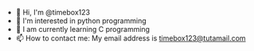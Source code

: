 - 👋 Hi, I'm @timebox123
- 👀 I'm interested in python programming
- 🌱 I am currently learning C programming
- 📫 How to contact me: My email address is timebox123@tutamail.com


<!---
timebox123/timebox123 is a ✨ special ✨ repository because its `README.md` (this file) appears on your GitHub profile.
You can click the Preview link to take a look at your changes.
--->
